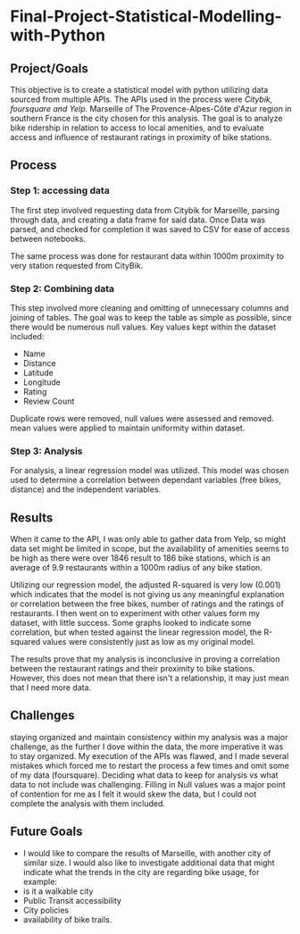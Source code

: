# Final-Project-Statistical-Modelling-with-Python

## Project/Goals
This objective is to create a statistical model with python utilizing data sourced from multiple APIs. The APIs used in the process were *Citybik, foursquare and Yelp.* Marseille of The Provence-Alpes-Côte d'Azur region in southern France is the city chosen for this analysis.
The goal is to analyze bike ridership in relation to access to local amenities, and to evaluate access and influence of restaurant ratings in proximity of bike stations.

## Process
### Step 1: accessing data
The first step involved requesting data from Citybik for Marseille, parsing through data, and creating a data frame for said data. Once Data was parsed, and checked for completion it was saved to CSV for ease of access between notebooks. 

The same process was done for restaurant data within 1000m proximity to very station requested from CityBik.

### Step 2: Combining data
This step involved more cleaning and omitting of unnecessary columns and joining of tables. The goal was to keep the table as simple as possible, since there would be numerous null values. 
Key values kept within the dataset included:
- Name
- Distance
- Latitude
- Longitude
- Rating
- Review Count

Duplicate rows were removed, null values were assessed and removed. mean values were applied to maintain uniformity within dataset.

### Step 3: Analysis
For analysis, a linear regression model was utilized. This model was chosen used to determine a correlation between dependant variables (free bikes, distance) and the independent variables. 

## Results
When it came to the API, I was only able to gather data from Yelp, so might data set might be limited in scope, but the availability of amenities seems to be high as there were over 1846 result to 186 bike stations, which is an average of 9.9 restaurants within a 1000m radius of any bike station. 

Utilizing our regression model, the adjusted R-squared is very low (0.001) which indicates that the model is not giving us any meaningful explanation or correlation between the free bikes, number of ratings and the ratings of restaurants. I then went on to experiment with other values form my dataset, with little success. Some graphs looked to indicate some correlation, but when tested against the linear regression model, the R-squared values were consistently just as low as my original model.

The results prove that my analysis is inconclusive in proving a correlation between the restaurant ratings and their proximity to bike stations. However, this does not mean that there isn't a relationship, it may just mean that I need more data.

## Challenges 
staying organized and maintain consistency within my analysis was a major challenge, as the further I dove within the data, the more imperative it was to stay organized. My execution of the APIs was flawed, and I made several mistakes which forced me to restart the process a few times and omit some of my data (foursquare). 
Deciding what data to keep for analysis vs what data to not include was challenging. Filling in Null values was a major point of contention for me as I felt it would skew the data, but I could not complete the analysis with them included.

## Future Goals
- I would like to compare the results of Marseille, with another city of similar size. 
I would also like to investigate additional data that might indicate what the trends in the city are regarding bike usage, for example:
 - is it a walkable city
 - Public Transit accessibility 
 - City policies
 - availability of bike trails.

